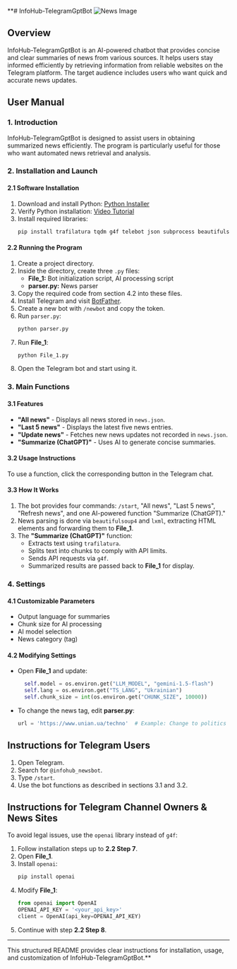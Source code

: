 **# InfoHub-TelegramGptBot
![News Image](https://iat.kpi.ua/wp-content/uploads/2019/10/news-3.jpg)
## Overview
InfoHub-TelegramGptBot is an AI-powered chatbot that provides concise and clear summaries of news from various sources. It helps users stay informed efficiently by retrieving information from reliable websites on the Telegram platform. The target audience includes users who want quick and accurate news updates.

## User Manual

### 1. Introduction
InfoHub-TelegramGptBot is designed to assist users in obtaining summarized news efficiently. The program is particularly useful for those who want automated news retrieval and analysis.

### 2. Installation and Launch

#### 2.1 Software Installation
1. Download and install Python: [Python Installer](https://www.python.org/downloads/)
2. Verify Python installation: [Video Tutorial](https://www.youtube.com/watch?v=fJKdIf11GcI)
3. Install required libraries:
   ```sh
   pip install trafilatura tqdm g4f telebot json subprocess beautifulsoup4 lxml
   ```

#### 2.2 Running the Program
1. Create a project directory.
2. Inside the directory, create three `.py` files:
   - **File_1:** Bot initialization script, AI processing script
   - **parser.py:** News parser
3. Copy the required code from section 4.2 into these files.
4. Install Telegram and visit [BotFather](https://t.me/BotFather).
5. Create a new bot with `/newbot` and copy the token.
6. Run `parser.py`:
   ```sh
   python parser.py
   ```
7. Run **File_1**:
   ```sh
   python File_1.py
   ```
8. Open the Telegram bot and start using it.

### 3. Main Functions

#### 3.1 Features
- **"All news"** - Displays all news stored in `news.json`.
- **"Last 5 news"** - Displays the latest five news entries.
- **"Update news"** - Fetches new news updates not recorded in `news.json`.
- **"Summarize (ChatGPT)"** - Uses AI to generate concise summaries.

#### 3.2 Usage Instructions
To use a function, click the corresponding button in the Telegram chat.

#### 3.3 How It Works
1. The bot provides four commands: `/start`, "All news", "Last 5 news", "Refresh news", and one AI-powered function "Summarize (ChatGPT)."
2. News parsing is done via `beautifulsoup4` and `lxml`, extracting HTML elements and forwarding them to **File_1**.
3. The **"Summarize (ChatGPT)"** function:
   - Extracts text using `trafilatura`.
   - Splits text into chunks to comply with API limits.
   - Sends API requests via `g4f`.
   - Summarized results are passed back to **File_1** for display.

### 4. Settings

#### 4.1 Customizable Parameters
- Output language for summaries
- Chunk size for AI processing
- AI model selection
- News category (tag)

#### 4.2 Modifying Settings
- Open **File_1** and update:
  ```python
    self.model = os.environ.get("LLM_MODEL", "gemini-1.5-flash")
    self.lang = os.environ.get("TS_LANG", "Ukrainian")
    self.chunk_size = int(os.environ.get("CHUNK_SIZE", 10000))
  ```
- To change the news tag, edit **parser.py**:
  ```python
  url = 'https://www.unian.ua/techno'  # Example: Change to politics
  ```

## Instructions for Telegram Users
1. Open Telegram.
2. Search for `@infohub_newsbot`.
3. Type `/start`.
4. Use the bot functions as described in sections 3.1 and 3.2.

## Instructions for Telegram Channel Owners & News Sites
To avoid legal issues, use the `openai` library instead of `g4f`:
1. Follow installation steps up to **2.2 Step 7**.
2. Open **File_1**.
3. Install `openai`:
   ```sh
   pip install openai
   ```
4. Modify **File_1**:
   ```python
   from openai import OpenAI
   OPENAI_API_KEY = '<your_api_key>'
   client = OpenAI(api_key=OPENAI_API_KEY)
   ```
5. Continue with step **2.2 Step 8**.

---
This structured README provides clear instructions for installation, usage, and customization of InfoHub-TelegramGptBot.**

